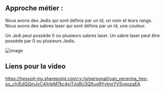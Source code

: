 ## Approche métier :

Nous avons des Jedis qui sont définis par un Id, un nom et leurs rangs.
Nous avons des sabres laser qui sont définis par un Id, une couleur.

Un Jedi peut possède 0 ou plusieurs sabres laser.
Un sabre laser peut être possède par 0 ou plusieurs Jedis.

![image](https://user-images.githubusercontent.com/45587342/215608241-1f2c1b48-75b7-4b83-ba8c-d9bfb738ecdc.png)


## Liens pour la video

https://hessoit-my.sharepoint.com/:v:/g/personal/ivan_vecerina_hes-so_ch/EdQQmJvC4ihIpM7kc4xiTJoBU3QXug9YvtnxYVSyqozaEA

  
    
